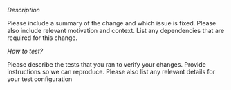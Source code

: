 *Description*

Please include a summary of the change and which issue is fixed. Please also include relevant motivation and context. List any dependencies that are required for this change.

*How to test?*

Please describe the tests that you ran to verify your changes. Provide instructions so we can reproduce. Please also list any relevant details for your test configuration
